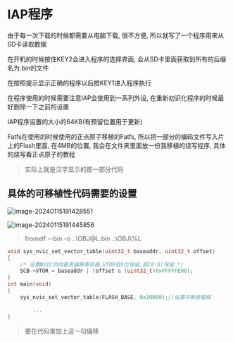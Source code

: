 # IAP程序

由于每一次下载的时候都需要从电脑下载, 很不方便, 所以就写了一个程序用来从SD卡读取数据

在开机的时候按住KEY2会进入程序的选择界面, 会从SD卡里面获取到所有的后缀名为.bin的文件

在按照提示显示正确的程序以后按KEY1进入程序执行

在程序使用的时候需要注意IAP会使用到一系列外设, 在重新初识化程序的时候最好删除一下之前的设置

IAP程序设置的大小的64KB(有预留位置用于更新)

Fatfs在使用的时候使用的正点原子移植的Fatfs, 所以把一部分的编码文件写入片上的Flash里面, 在4MB的位置, 我会在文件夹里面放一份我移植的烧写程序, 具体的烧写看正点原子的教程

> 实际上就是汉字显示的那一部分代码

## 具体的可移植性代码需要的设置

![image-20240115191428551](https://picture-01-1316374204.cos.ap-beijing.myqcloud.com/image/202401151914629.png)

![image-20240115191445856](https://picture-01-1316374204.cos.ap-beijing.myqcloud.com/image/202401151914886.png)

> fromelf  --bin -o ..\OBJ\@L.bin ..\OBJ\\%L

```c
void sys_nvic_set_vector_table(uint32_t baseaddr, uint32_t offset)
{
    /* 设置NVIC的向量表偏移寄存器,VTOR低9位保留,即[8:0]保留 */
    SCB->VTOR = baseaddr | (offset & (uint32_t)0xFFFFFE00);
}
int main(void)
{						
	sys_nvic_set_vector_table(FLASH_BASE, 0x10000);//设置中断表偏移

    	...
}
```

> 要在代码里加上这一句偏移

